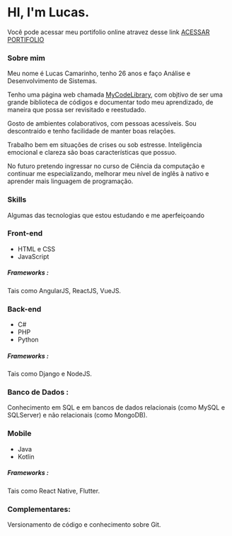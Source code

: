 # HI, I'm Lucas.

Você pode acessar meu portifolio online atravez desse link [ACESSAR PORTIFOLIO][link-LucasCamarinho]

### Sobre mim
Meu nome é Lucas Camarinho, tenho 26 anos e faço Análise e Desenvolvimento de Sistemas.

Tenho uma página web chamada [MyCodeLibrary][link-MyCodeLibrary], com objtivo de ser uma grande biblioteca de códigos e documentar todo meu aprendizado, de maneira que possa ser revisitado e reestudado.

Gosto de ambientes colaborativos, com pessoas acessíveis. Sou descontraído e tenho facilidade de manter boas relações.

Trabalho bem em situações de crises ou sob estresse. Inteligência emocional e clareza são boas características que possuo.

No futuro pretendo ingressar no curso de Ciência da computação e continuar me especializando, melhorar meu nível de inglês à nativo e aprender mais linguagem de programação.


### Skills

Algumas das tecnologias que estou estudando e me aperfeiçoando

### Front-end
- HTML e CSS
- JavaScript

##### Frameworks :
Tais como AngularJS, ReactJS, VueJS.

### Back-end
- C#
- PHP
- Python

##### Frameworks :
Tais como Django e NodeJS.

### Banco de Dados :
Conhecimento em SQL e em bancos de dados relacionais (como MySQL e SQLServer) e não relacionais (como MongoDB).

### Mobile
- Java
- Kotlin

##### Frameworks :
Tais como React Native, Flutter.

### Complementares:
Versionamento de código e conhecimento sobre Git.

[link-MyCodeLibrary]:https://lucasslopes.netlify.app/
[link-TagguiSoftwares]:https://lucasslopes.netlify.app/
[link-LucasCamarinho]:https://lucasslopes.netlify.app/
